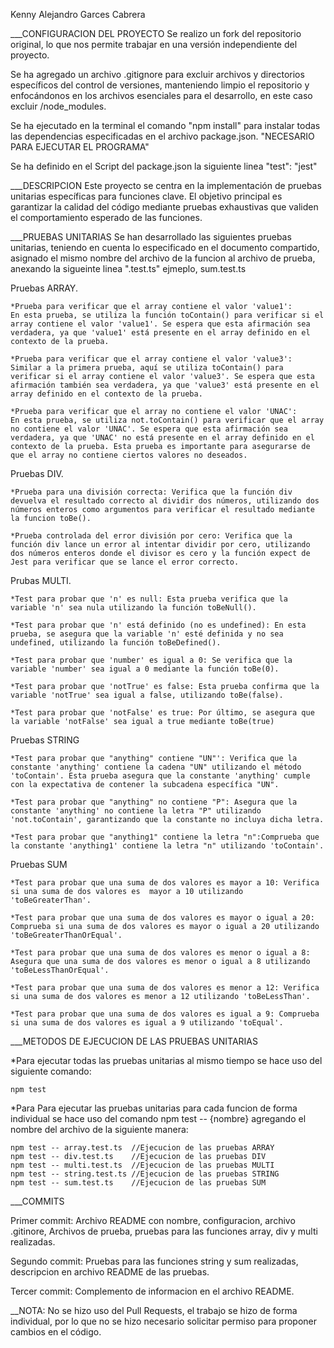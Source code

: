Kenny Alejandro Garces Cabrera

___CONFIGURACION DEL PROYECTO
Se realizo un fork del repositorio original, lo que nos permite trabajar en una versión independiente del proyecto.

Se ha agregado un archivo .gitignore para excluir archivos y directorios específicos del control de versiones, manteniendo limpio el repositorio y enfocándonos en los archivos esenciales para el desarrollo, en este caso excluir /node_modules.

Se ha ejecutado en la terminal el comando "npm install" para instalar todas las dependencias especificadas en el archivo package.json. "NECESARIO PARA EJECUTAR EL PROGRAMA"

Se ha definido en el Script del package.json la siguiente linea "test": "jest"

___DESCRIPCION 
Este proyecto se centra en la implementación de pruebas unitarias específicas para funciones clave. El objetivo principal es garantizar la calidad del código mediante pruebas exhaustivas que validen el comportamiento esperado de las funciones.

___PRUEBAS UNITARIAS
Se han desarrollado las siguientes pruebas unitarias, teniendo en cuenta lo especificado en el documento compartido, asignado el mismo nombre del archivo de la funcion al archivo de prueba, anexando la sigueinte linea ".test.ts" ejmeplo, sum.test.ts 

Pruebas ARRAY.

    *Prueba para verificar que el array contiene el valor 'value1':
    En esta prueba, se utiliza la función toContain() para verificar si el array contiene el valor 'value1'. Se espera que esta afirmación sea verdadera, ya que 'value1' está presente en el array definido en el contexto de la prueba.

    *Prueba para verificar que el array contiene el valor 'value3':
    Similar a la primera prueba, aquí se utiliza toContain() para verificar si el array contiene el valor 'value3'. Se espera que esta afirmación también sea verdadera, ya que 'value3' está presente en el array definido en el contexto de la prueba.

    *Prueba para verificar que el array no contiene el valor 'UNAC':
    En esta prueba, se utiliza not.toContain() para verificar que el array no contiene el valor 'UNAC'. Se espera que esta afirmación sea verdadera, ya que 'UNAC' no está presente en el array definido en el contexto de la prueba. Esta prueba es importante para asegurarse de que el array no contiene ciertos valores no deseados.

Pruebas DIV.  

    *Prueba para una división correcta: Verifica que la función div devuelva el resultado correcto al dividir dos números, utilizando dos números enteros como argumentos para verificar el resultado mediante la funcion toBe().

    *Prueba controlada del error división por cero: Verifica que la función div lance un error al intentar dividir por cero, utilizando dos números enteros donde el divisor es cero y la función expect de Jest para verificar que se lance el error correcto.

Prubas MULTI.

    *Test para probar que 'n' es null: Esta prueba verifica que la variable 'n' sea nula utilizando la función toBeNull().

    *Test para probar que 'n' está definido (no es undefined): En esta prueba, se asegura que la variable 'n' esté definida y no sea undefined, utilizando la función toBeDefined().

    *Test para probar que 'number' es igual a 0: Se verifica que la variable 'number' sea igual a 0 mediante la función toBe(0).

    *Test para probar que 'notTrue' es false: Esta prueba confirma que la variable 'notTrue' sea igual a false, utilizando toBe(false).

    *Test para probar que 'notFalse' es true: Por último, se asegura que la variable 'notFalse' sea igual a true mediante toBe(true)

Pruebas STRING

    *Test para probar que "anything" contiene "UN"': Verifica que la constante 'anything' contiene la cadena "UN" utilizando el método 'toContain'. Esta prueba asegura que la constante 'anything' cumple con la expectativa de contener la subcadena específica "UN".

    *Test para probar que "anything" no contiene "P": Asegura que la constante 'anything' no contiene la letra "P" utilizando 'not.toContain', garantizando que la constante no incluya dicha letra.

    *Test para probar que "anything1" contiene la letra "n":Comprueba que la constante 'anything1' contiene la letra "n" utilizando 'toContain'. 

Pruebas SUM

    *Test para probar que una suma de dos valores es mayor a 10: Verifica si una suma de dos valores es  mayor a 10 utilizando 'toBeGreaterThan'.

    *Test para probar que una suma de dos valores es mayor o igual a 20: Comprueba si una suma de dos valores es mayor o igual a 20 utilizando 'toBeGreaterThanOrEqual'.

    *Test para probar que una suma de dos valores es menor o igual a 8: Asegura que una suma de dos valores es menor o igual a 8 utilizando 'toBeLessThanOrEqual'.

    *Test para probar que una suma de dos valores es menor a 12: Verifica si una suma de dos valores es menor a 12 utilizando 'toBeLessThan'.

    *Test para probar que una suma de dos valores es igual a 9: Comprueba si una suma de dos valores es igual a 9 utilizando 'toEqual'.

___METODOS DE EJECUCION DE LAS PRUEBAS UNITARIAS

*Para ejecutar todas las pruebas unitarias al mismo tiempo se hace uso del siguiente comando:

    npm test 

*Para Para ejecutar las pruebas unitarias para cada funcion de forma individual se hace uso del comando npm test -- {nombre} agregando el nombre del archivo de la siguiente manera:

    npm test -- array.test.ts  //Ejecucion de las pruebas ARRAY
    npm test -- div.test.ts    //Ejecucion de las pruebas DIV
    npm test -- multi.test.ts  //Ejecucion de las pruebas MULTI 
    npm test -- string.test.ts //Ejecucion de las pruebas STRING
    npm test -- sum.test.ts    //Ejecucion de las pruebas SUM

___COMMITS

Primer commit: Archivo README con nombre, configuracion, archivo .gitinore, Archivos de prueba, pruebas para las funciones array, div y multi realizadas.

Segundo commit: Pruebas para las funciones string y sum realizadas, descripcion en archivo README de las pruebas.

Tercer commit: Complemento de informacion en el archivo README.

__NOTA:
No se hizo uso del Pull Requests, el trabajo se hizo de forma individual, por lo que no se hizo necesario solicitar permiso para proponer cambios en el código.